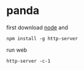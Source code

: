 # panda

first download [node](https://nodejs.org/)
and
```
npm install -g http-server
```

run web
```
http-server -c-1
```